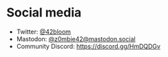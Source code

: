 # Social media

* Twitter: [@42bloom](https://twitter.com/@42bloom)
* Mastodon: [@z0mbie42@mastodon.social](https://mastodon.social/@z0mbie42)
* Community Discord: https://discord.gg/HmDQDGv
